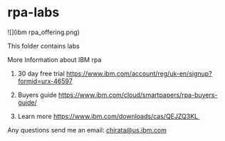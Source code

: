 # rpa-labs

![](ibm rpa_offering.png)

This folder contains labs

More Information about IBM rpa

1. 30 day free trial
https://www.ibm.com/account/reg/uk-en/signup?formid=urx-46597

2. Buyers guide
https://www.ibm.com/cloud/smartpapers/rpa-buyers-guide/

3. Learn more
https://www.ibm.com/downloads/cas/QEJZQ3KL 


Any questions send me an email: chirata@us.ibm.com
